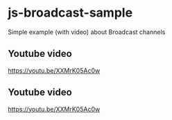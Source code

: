 # js-broadcast-sample
Simple example (with video) about Broadcast channels

## Youtube video
https://youtu.be/XXMrK05Ac0w

## Youtube video
https://youtu.be/XXMrK05Ac0w


